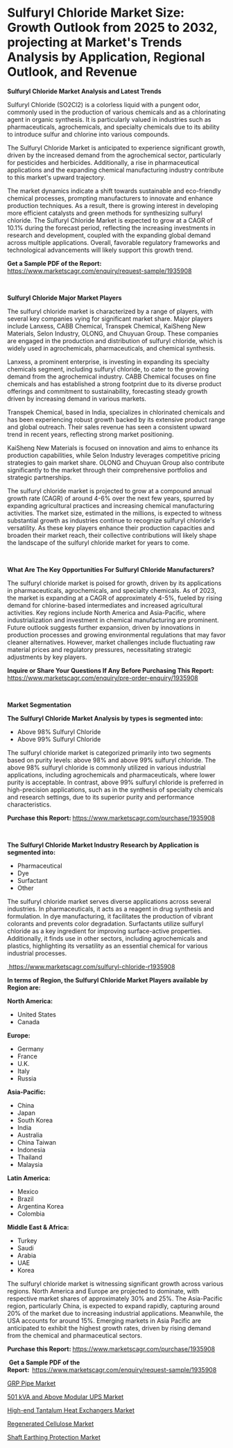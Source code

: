<p><h1>Sulfuryl Chloride Market Size: Growth Outlook from 2025 to 2032, projecting at Market's Trends Analysis by Application, Regional Outlook, and Revenue</h1></p><p><strong>Sulfuryl Chloride Market Analysis and Latest Trends</strong></p>
<p><p>Sulfuryl Chloride (SO2Cl2) is a colorless liquid with a pungent odor, commonly used in the production of various chemicals and as a chlorinating agent in organic synthesis. It is particularly valued in industries such as pharmaceuticals, agrochemicals, and specialty chemicals due to its ability to introduce sulfur and chlorine into various compounds. </p><p>The Sulfuryl Chloride Market is anticipated to experience significant growth, driven by the increased demand from the agrochemical sector, particularly for pesticides and herbicides. Additionally, a rise in pharmaceutical applications and the expanding chemical manufacturing industry contribute to this market's upward trajectory. </p><p>The market dynamics indicate a shift towards sustainable and eco-friendly chemical processes, prompting manufacturers to innovate and enhance production techniques. As a result, there is growing interest in developing more efficient catalysts and green methods for synthesizing sulfuryl chloride. The Sulfuryl Chloride Market is expected to grow at a CAGR of 10.1% during the forecast period, reflecting the increasing investments in research and development, coupled with the expanding global demand across multiple applications. Overall, favorable regulatory frameworks and technological advancements will likely support this growth trend.</p></p>
<p><strong>Get a Sample PDF of the Report:&nbsp;</strong> <a href="https://www.marketscagr.com/enquiry/request-sample/1935908?utm_campaign=2517&utm_medium=2&utm_source=Github&utm_content=ia&utm_term=02042025&utm_id=sulfuryl-chloride">https://www.marketscagr.com/enquiry/request-sample/1935908</a></p>
<p>&nbsp;</p>
<p><strong>Sulfuryl Chloride Major Market Players</strong></p>
<p><p>The sulfuryl chloride market is characterized by a range of players, with several key companies vying for significant market share. Major players include Lanxess, CABB Chemical, Transpek Chemical, KaiSheng New Materials, Selon Industry, OLONG, and Chuyuan Group. These companies are engaged in the production and distribution of sulfuryl chloride, which is widely used in agrochemicals, pharmaceuticals, and chemical synthesis.</p><p>Lanxess, a prominent enterprise, is investing in expanding its specialty chemicals segment, including sulfuryl chloride, to cater to the growing demand from the agrochemical industry. CABB Chemical focuses on fine chemicals and has established a strong footprint due to its diverse product offerings and commitment to sustainability, forecasting steady growth driven by increasing demand in various markets.</p><p>Transpek Chemical, based in India, specializes in chlorinated chemicals and has been experiencing robust growth backed by its extensive product range and global outreach. Their sales revenue has seen a consistent upward trend in recent years, reflecting strong market positioning.</p><p>KaiSheng New Materials is focused on innovation and aims to enhance its production capabilities, while Selon Industry leverages competitive pricing strategies to gain market share. OLONG and Chuyuan Group also contribute significantly to the market through their comprehensive portfolios and strategic partnerships.</p><p>The sulfuryl chloride market is projected to grow at a compound annual growth rate (CAGR) of around 4-6% over the next few years, spurred by expanding agricultural practices and increasing chemical manufacturing activities. The market size, estimated in the millions, is expected to witness substantial growth as industries continue to recognize sulfuryl chloride's versatility. As these key players enhance their production capacities and broaden their market reach, their collective contributions will likely shape the landscape of the sulfuryl chloride market for years to come.</p></p>
<p>&nbsp;</p>
<p><strong>What Are The Key Opportunities For Sulfuryl Chloride Manufacturers?</strong></p>
<p><p>The sulfuryl chloride market is poised for growth, driven by its applications in pharmaceuticals, agrochemicals, and specialty chemicals. As of 2023, the market is expanding at a CAGR of approximately 4-5%, fueled by rising demand for chlorine-based intermediates and increased agricultural activities. Key regions include North America and Asia-Pacific, where industrialization and investment in chemical manufacturing are prominent. Future outlook suggests further expansion, driven by innovations in production processes and growing environmental regulations that may favor cleaner alternatives. However, market challenges include fluctuating raw material prices and regulatory pressures, necessitating strategic adjustments by key players.</p></p>
<p><strong>Inquire or Share Your Questions If Any Before Purchasing This Report:</strong> <a href="https://www.marketscagr.com/enquiry/pre-order-enquiry/1935908?utm_campaign=2517&utm_medium=2&utm_source=Github&utm_content=ia&utm_term=02042025&utm_id=sulfuryl-chloride">https://www.marketscagr.com/enquiry/pre-order-enquiry/1935908</a></p>
<p>&nbsp;</p>
<p><strong>Market Segmentation</strong></p>
<p><strong>The Sulfuryl Chloride Market Analysis by types is segmented into:</strong></p>
<p><ul><li>Above 98% Sulfuryl Chloride</li><li>Above 99% Sulfuryl Chloride</li></ul></p>
<p><p>The sulfuryl chloride market is categorized primarily into two segments based on purity levels: above 98% and above 99% sulfuryl chloride. The above 98% sulfuryl chloride is commonly utilized in various industrial applications, including agrochemicals and pharmaceuticals, where lower purity is acceptable. In contrast, above 99% sulfuryl chloride is preferred in high-precision applications, such as in the synthesis of specialty chemicals and research settings, due to its superior purity and performance characteristics.</p></p>
<p><strong>Purchase this Report:&nbsp;</strong><a href="https://www.marketscagr.com/purchase/1935908?utm_campaign=2517&utm_medium=2&utm_source=Github&utm_content=ia&utm_term=02042025&utm_id=sulfuryl-chloride">https://www.marketscagr.com/purchase/1935908</a></p>
<p>&nbsp;</p>
<p><strong>The Sulfuryl Chloride Market Industry Research by Application is segmented into:</strong></p>
<p><ul><li>Pharmaceutical</li><li>Dye</li><li>Surfactant</li><li>Other</li></ul></p>
<p><p>The sulfuryl chloride market serves diverse applications across several industries. In pharmaceuticals, it acts as a reagent in drug synthesis and formulation. In dye manufacturing, it facilitates the production of vibrant colorants and prevents color degradation. Surfactants utilize sulfuryl chloride as a key ingredient for improving surface-active properties. Additionally, it finds use in other sectors, including agrochemicals and plastics, highlighting its versatility as an essential chemical for various industrial processes.</p></p>
<p><a href="https://www.marketscagr.com/sulfuryl-chloride-r1935908?utm_campaign=2517&utm_medium=2&utm_source=Github&utm_content=ia&utm_term=02042025&utm_id=sulfuryl-chloride">&nbsp;https://www.marketscagr.com/sulfuryl-chloride-r1935908</a></p>
<p><strong>In terms of Region, the Sulfuryl Chloride Market Players available by Region are:</strong></p>
<p>
    <p> <strong> North America: </strong>
        <ul>
            <li>United States</li>
            <li>Canada</li>
        </ul>
        </p> 
    <p> <strong> Europe: </strong>
        <ul>
            <li>Germany</li>
            <li>France</li>
            <li>U.K.</li>
            <li>Italy</li>
            <li>Russia</li>
        </ul>
        </p> 
    <p> <strong> Asia-Pacific: </strong>
        <ul>
            <li>China</li>
            <li>Japan</li>
            <li>South Korea</li>
            <li>India</li>
            <li>Australia</li>
            <li>China Taiwan</li>
            <li>Indonesia</li>
            <li>Thailand</li>
            <li>Malaysia</li>
        </ul>
        </p> 
    <p> <strong> Latin America: </strong>
        <ul>
            <li>Mexico</li>
            <li>Brazil</li>
            <li>Argentina Korea</li>
            <li>Colombia</li>
        </ul>
        </p> 
    <p> <strong> Middle East & Africa: </strong>
        <ul>
            <li>Turkey</li>
            <li>Saudi</li>
            <li>Arabia</li>
            <li>UAE</li>
            <li>Korea</li>
        </ul>
    </p>
    </p>
<p><p>The sulfuryl chloride market is witnessing significant growth across various regions. North America and Europe are projected to dominate, with respective market shares of approximately 30% and 25%. The Asia-Pacific region, particularly China, is expected to expand rapidly, capturing around 20% of the market due to increasing industrial applications. Meanwhile, the USA accounts for around 15%. Emerging markets in Asia Pacific are anticipated to exhibit the highest growth rates, driven by rising demand from the chemical and pharmaceutical sectors.</p></p>
<p><strong>Purchase this Report: </strong><a href="https://www.marketscagr.com/purchase/1935908?utm_campaign=2517&utm_medium=2&utm_source=Github&utm_content=ia&utm_term=02042025&utm_id=sulfuryl-chloride">https://www.marketscagr.com/purchase/1935908</a></p>
<p>&nbsp;<strong>Get a Sample PDF of the Report:&nbsp;&nbsp;</strong><a href="https://www.marketscagr.com/enquiry/request-sample/1935908?utm_campaign=2517&utm_medium=2&utm_source=Github&utm_content=ia&utm_term=02042025&utm_id=sulfuryl-chloride">https://www.marketscagr.com/enquiry/request-sample/1935908</a></p>
<p><strong></strong></p>
<p><p><a href="https://github.com/JakirUddin511/Market-Research-Report-List-2/blob/main/grp-pipe-market.md?utm_campaign=2517&utm_medium=2&utm_source=Github&utm_content=ia&utm_term=02042025&utm_id=sulfuryl-chloride">GRP Pipe Market</a></p><p><a href="https://www.linkedin.com/pulse/providing-view-both-historical-trends-future-projections-bgnhf?utm_campaign=2517&utm_medium=2&utm_source=Github&utm_content=ia&utm_term=02042025&utm_id=sulfuryl-chloride">501 kVA and Above Modular UPS Market</a></p><p><a href="https://www.linkedin.com/pulse/comprehensive-analysis-high-end-tantalum-heat-exchangers-market-5uzrf?utm_campaign=2517&utm_medium=2&utm_source=Github&utm_content=ia&utm_term=02042025&utm_id=sulfuryl-chloride">High-end Tantalum Heat Exchangers Market</a></p><p><a href="https://github.com/GenaGaines34/Market-Research-Report-List-2/blob/main/regenerated-cellulose-market.md?utm_campaign=2517&utm_medium=2&utm_source=Github&utm_content=ia&utm_term=02042025&utm_id=sulfuryl-chloride">Regenerated Cellulose Market</a></p><p><a href="https://www.linkedin.com/pulse/market-insights-shaft-earthing-protectionmarket-trends-past-d90zf?utm_campaign=2517&utm_medium=2&utm_source=Github&utm_content=ia&utm_term=02042025&utm_id=sulfuryl-chloride">Shaft Earthing Protection Market</a></p></p>